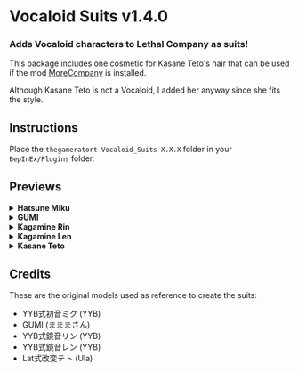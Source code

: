 # Vocaloid Suits v1.4.0
### Adds Vocaloid characters to Lethal Company as suits!

This package includes one cosmetic for Kasane Teto's hair that can be used if the mod [MoreCompany](https://thunderstore.io/c/lethal-company/p/notnotnotswipez/MoreCompany/) is installed.

Although Kasane Teto is not a Vocaloid, I added her anyway since she fits the style.

## Instructions
Place the ```thegameratort-Vocaloid_Suits-X.X.X``` folder in your ```BepInEx/Plugins``` folder.

## Previews
<details><summary><b>Hatsune Miku</b></summary>
<br>

![Hatsune Miku](https://raw.githubusercontent.com/TheGameratorT/Lethal-Company-Vocaloid-Suits/main/preview/hatsune_miku.jpg)
</details>

<details><summary><b>GUMI</b></summary>
<br>

![GUMI](https://raw.githubusercontent.com/TheGameratorT/Lethal-Company-Vocaloid-Suits/main/preview/gumi.jpg)
</details>

<details><summary><b>Kagamine Rin</b></summary>
<br>

![Kagamine Rin](https://raw.githubusercontent.com/TheGameratorT/Lethal-Company-Vocaloid-Suits/main/preview/kagamine_rin.jpg)
</details>

<details><summary><b>Kagamine Len</b></summary>
<br>

![Kagamine Len](https://raw.githubusercontent.com/TheGameratorT/Lethal-Company-Vocaloid-Suits/main/preview/kagamine_len.jpg)
</details>

<details><summary><b>Kasane Teto</b></summary>
<br>

![Kasane Teto](https://raw.githubusercontent.com/TheGameratorT/Lethal-Company-Vocaloid-Suits/main/preview/kasane_teto.jpg)
</details>

## Credits
These are the original models used as reference to create the suits:
- YYB式初音ミク (YYB)
- GUMI (まままさん)
- YYB式鏡音リン (YYB)
- YYB式鏡音レン (YYB)
- Lat式改変テト (Ula)
